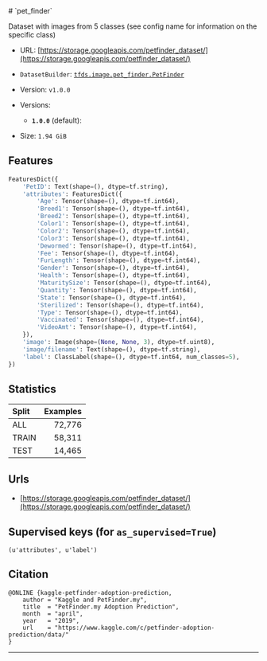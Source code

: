 <div itemscope itemtype="http://schema.org/Dataset">
  <div itemscope itemprop="includedInDataCatalog" itemtype="http://schema.org/DataCatalog">
    <meta itemprop="name" content="TensorFlow Datasets" />
  </div>
  <meta itemprop="name" content="pet_finder" />
  <meta itemprop="description" content="Dataset with images from 5 classes (see config name for information on the specific class)&#10;&#10;To use this dataset:&#10;&#10;```&#10;import tensorflow_datasets as tfds&#10;&#10;ds = tfds.load('pet_finder')&#10;```&#10;" />
  <meta itemprop="url" content="https://www.tensorflow.org/datasets/catalog/pet_finder" />
  <meta itemprop="sameAs" content="https://storage.googleapis.com/petfinder_dataset/" />
  <meta itemprop="citation" content="&#10;@ONLINE {kaggle-petfinder-adoption-prediction,&#10;    author = &quot;Kaggle and PetFinder.my&quot;,&#10;    title  = &quot;PetFinder.my Adoption Prediction&quot;,&#10;    month  = &quot;april&quot;,&#10;    year   = &quot;2019&quot;,&#10;    url    = &quot;https://www.kaggle.com/c/petfinder-adoption-prediction/data/&quot;&#10;}&#10;" />
</div>
# `pet_finder`

Dataset with images from 5 classes (see config name for information on the
specific class)

*   URL:
    [https://storage.googleapis.com/petfinder_dataset/](https://storage.googleapis.com/petfinder_dataset/)
*   `DatasetBuilder`:
    [`tfds.image.pet_finder.PetFinder`](https://github.com/tensorflow/datasets/tree/master/tensorflow_datasets/image/pet_finder.py)
*   Version: `v1.0.0`
*   Versions:

    *   **`1.0.0`** (default):

*   Size: `1.94 GiB`

## Features
```python
FeaturesDict({
    'PetID': Text(shape=(), dtype=tf.string),
    'attributes': FeaturesDict({
        'Age': Tensor(shape=(), dtype=tf.int64),
        'Breed1': Tensor(shape=(), dtype=tf.int64),
        'Breed2': Tensor(shape=(), dtype=tf.int64),
        'Color1': Tensor(shape=(), dtype=tf.int64),
        'Color2': Tensor(shape=(), dtype=tf.int64),
        'Color3': Tensor(shape=(), dtype=tf.int64),
        'Dewormed': Tensor(shape=(), dtype=tf.int64),
        'Fee': Tensor(shape=(), dtype=tf.int64),
        'FurLength': Tensor(shape=(), dtype=tf.int64),
        'Gender': Tensor(shape=(), dtype=tf.int64),
        'Health': Tensor(shape=(), dtype=tf.int64),
        'MaturitySize': Tensor(shape=(), dtype=tf.int64),
        'Quantity': Tensor(shape=(), dtype=tf.int64),
        'State': Tensor(shape=(), dtype=tf.int64),
        'Sterilized': Tensor(shape=(), dtype=tf.int64),
        'Type': Tensor(shape=(), dtype=tf.int64),
        'Vaccinated': Tensor(shape=(), dtype=tf.int64),
        'VideoAmt': Tensor(shape=(), dtype=tf.int64),
    }),
    'image': Image(shape=(None, None, 3), dtype=tf.uint8),
    'image/filename': Text(shape=(), dtype=tf.string),
    'label': ClassLabel(shape=(), dtype=tf.int64, num_classes=5),
})
```

## Statistics

Split | Examples
:---- | -------:
ALL   | 72,776
TRAIN | 58,311
TEST  | 14,465

## Urls

*   [https://storage.googleapis.com/petfinder_dataset/](https://storage.googleapis.com/petfinder_dataset/)

## Supervised keys (for `as_supervised=True`)
`(u'attributes', u'label')`

## Citation
```
@ONLINE {kaggle-petfinder-adoption-prediction,
    author = "Kaggle and PetFinder.my",
    title  = "PetFinder.my Adoption Prediction",
    month  = "april",
    year   = "2019",
    url    = "https://www.kaggle.com/c/petfinder-adoption-prediction/data/"
}
```

--------------------------------------------------------------------------------
